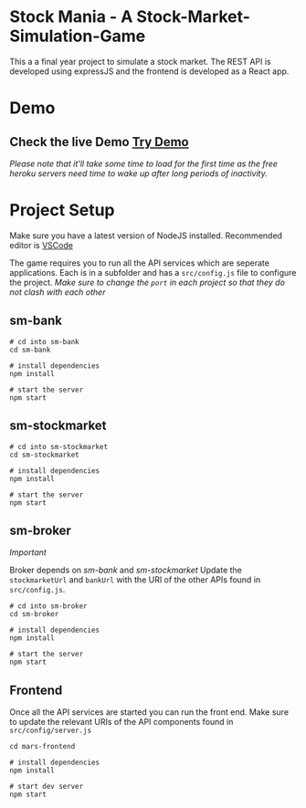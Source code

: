 # Stock Mania - A Stock-Market-Simulation-Game

This a a final year project to simulate a stock market. The REST API is developed using expressJS and the frontend is developed as a React app.

# Demo
## Check the live Demo [Try Demo](https://sm-app.herokuapp.com/)

*Please note that it'll take some time to load for the first time as the free heroku servers need time to wake up after long periods of inactivity.*

# Project Setup
Make sure you have a latest version of NodeJS installed. Recommended editor is [VSCode](https://code.visualstudio.com/)

The game requires you to run all the API services which are seperate applications.
Each is in a subfolder and has a `src/config.js` file to configure the project. *Make sure to change the `port` in each project so that they do not clash with each other*

## sm-bank

```
# cd into sm-bank
cd sm-bank

# install dependencies
npm install

# start the server
npm start
```

## sm-stockmarket

```
# cd into sm-stockmarket
cd sm-stockmarket

# install dependencies
npm install

# start the server
npm start
```

## sm-broker

*Important*

Broker depends on _sm-bank_ and _sm-stockmarket_
Update the `stockmarketUrl` and `bankUrl` with the URI of the other APIs found in `src/config.js`.


```
# cd into sm-broker
cd sm-broker

# install dependencies
npm install

# start the server
npm start
```

## Frontend
Once all the API services are started you can run the front end.
Make sure to update the relevant URIs of the API components found in `src/config/server.js`
```
cd mars-frontend

# install dependencies
npm install

# start dev server
npm start
```
